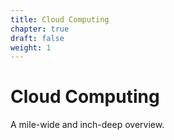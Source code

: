 ```yaml
---
title: Cloud Computing
chapter: true
draft: false
weight: 1
---
```


# Cloud Computing

A mile-wide and inch-deep overview.